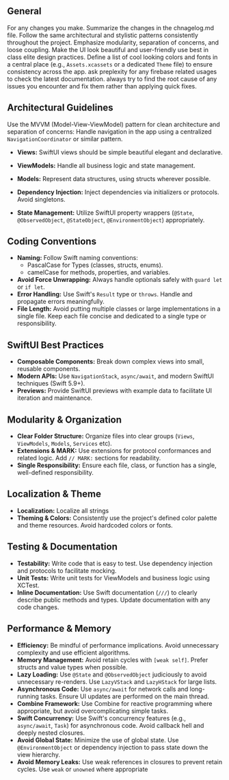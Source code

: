 ## General
For any changes you make. Summarize the changes in the chnagelog.md file.
Follow the same architectural and stylistic patterns consistently throughout the project.
Emphasize modularity, separation of concerns, and loose coupling.
Make the UI look beautiful and user-friendly use best in class elite design practices.
Define a list of cool looking colors and fonts in a central place (e.g., `Assets.xcassets` or a dedicated `Theme` file) to ensure consistency across the app.
ask preplexity for any firebase related usages to check the latest documentation.
always try to find the root cause of any issues you encounter and fix them rather than applying quick fixes.

## Architectural Guidelines

Use the MVVM (Model-View-ViewModel) pattern for clean architecture and separation of concerns:
Handle navigation in the app using a centralized `NavigationCoordinator` or similar pattern.
  - **Views:** SwiftUI views should be simple beautiful elegant and declarative.
  - **ViewModels:** Handle all business logic and state management.
  - **Models:** Represent data structures, using structs wherever possible.

- **Dependency Injection:** Inject dependencies via initializers or protocols. Avoid singletons.
- **State Management:** Utilize SwiftUI property wrappers (`@State`, `@ObservedObject`, `@StateObject`, `@EnvironmentObject`) appropriately.

## Coding Conventions

- **Naming:** Follow Swift naming conventions:
  - PascalCase for Types (classes, structs, enums).
  - camelCase for methods, properties, and variables.
- **Avoid Force Unwrapping:** Always handle optionals safely with `guard let` or `if let`.
- **Error Handling:** Use Swift's `Result` type or `throws`. Handle and propagate errors meaningfully.
- **File Length:** Avoid putting multiple classes or large implementations in a single file. Keep each file concise and dedicated to a single type or responsibility.

## SwiftUI Best Practices

- **Composable Components:** Break down complex views into small, reusable components.
- **Modern APIs:** Use `NavigationStack`, `async/await`, and modern SwiftUI techniques (Swift 5.9+).
- **Previews:** Provide SwiftUI previews with example data to facilitate UI iteration and maintenance.

## Modularity & Organization

- **Clear Folder Structure:** Organize files into clear groups (`Views`, `ViewModels`, `Models`, `Services` etc).
- **Extensions & MARK:** Use extensions for protocol conformances and related logic. Add `// MARK:` sections for readability.
- **Single Responsibility:** Ensure each file, class, or function has a single, well-defined responsibility.

## Localization & Theme

- **Localization:** Localize all strings
- **Theming & Colors:** Consistently use the project's defined color palette and theme resources. Avoid hardcoded colors or fonts.

## Testing & Documentation

- **Testability:** Write code that is easy to test. Use dependency injection and protocols to facilitate mocking.
- **Unit Tests:** Write unit tests for ViewModels and business logic using XCTest.
- **Inline Documentation:** Use Swift documentation (`///`) to clearly describe public methods and types. Update documentation with any code changes.

## Performance & Memory

- **Efficiency:** Be mindful of performance implications. Avoid unnecessary complexity and use efficient algorithms.
- **Memory Management:** Avoid retain cycles with `[weak self]`. Prefer structs and value types when possible.
- **Lazy Loading:** Use `@State` and `@ObservedObject` judiciously to avoid unnecessary re-renders. Use `LazyVStack` and `LazyHStack` for large lists.
- **Asynchronous Code:** Use `async/await` for network calls and long-running tasks. Ensure UI updates are performed on the main thread.
- **Combine Framework:** Use Combine for reactive programming where appropriate, but avoid overcomplicating simple tasks.
- **Swift Concurrency:** Use Swift's concurrency features (e.g., `async/await`, `Task`) for asynchronous code. Avoid callback hell and deeply nested closures.
- **Avoid Global State:** Minimize the use of global state. Use `@EnvironmentObject` or dependency injection to pass state down the view hierarchy.
- **Avoid Memory Leaks:** Use weak references in closures to prevent retain cycles. Use `weak` or `unowned` where appropriate
